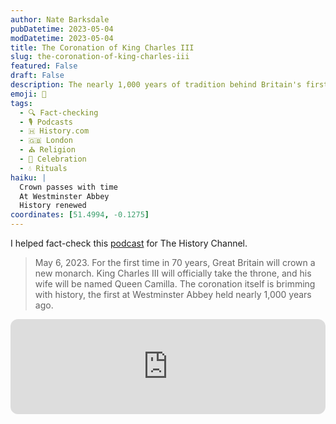```yaml
---
author: Nate Barksdale
pubDatetime: 2023-05-04
modDatetime: 2023-05-04
title: The Coronation of King Charles III
slug: the-coronation-of-king-charles-iii
featured: False
draft: False
description: The nearly 1,000 years of tradition behind Britain's first crowning in 70 years.
emoji: 👑
tags:
  - 🔍 Fact-checking
  - 🎙️ Podcasts
  - 🇭 History.com
  - 🇬🇧 London
  - ⛪ Religion
  - 🎉 Celebration
  - 💧 Rituals
haiku: |
  Crown passes with time
  At Westminster Abbey
  History renewed
coordinates: [51.4994, -0.1275]
---
```


I helped fact-check this [podcast](https://open.spotify.com/episode/4B4vDW1LfGhjWgWMb1SSuJ?si=PN2iteFRS4O3pvZFZYaqgw) for The History Channel.

> May 6, 2023. For the first time in 70 years, Great Britain will crown a new monarch. King Charles III will officially take the throne, and his wife will be named Queen Camilla. The coronation itself is brimming with history, the first at Westminster Abbey held nearly 1,000 years ago.

<iframe style="border-radius:12px" src="https://open.spotify.com/embed/episode/4B4vDW1LfGhjWgWMb1SSuJ?utm_source=generator" width="100%" height="152" frameBorder="0" allowfullscreen="" allow="autoplay; clipboard-write; encrypted-media; fullscreen; picture-in-picture" loading="lazy"></iframe>
